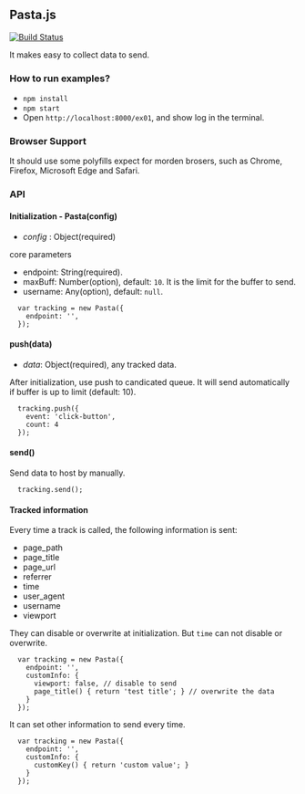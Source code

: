 ## Pasta.js

[![Build Status](https://travis-ci.org/polydice/Pasta.js.svg)](https://travis-ci.org/polydice/Pasta.js)

It makes easy to collect data to send.

### How to run examples?
- `npm install`
- `npm start`
- Open `http://localhost:8000/ex01`, and show log in the terminal.

### Browser Support
It should use some polyfills expect for morden brosers, such as Chrome, Firefox, Microsoft Edge and Safari.

### API

#### Initialization - Pasta(config)
- *config* : Object(required)

core parameters

- endpoint: String(required).
- maxBuff: Number(option), default: `10`. It is the limit for the buffer to send.
- username: Any(option), default: `null`.


```
  var tracking = new Pasta({
    endpoint: '',
  });
```

#### push(data)

- *data*: Object(required), any tracked data.

After initialization, use push to candicated queue. It will send automatically if buffer is up to limit (default: 10).

```
  tracking.push({
    event: 'click-button',
    count: 4
  });
```

#### send()

Send data to host by manually.

```
  tracking.send();
```

#### Tracked information

Every time a track is called, the following information is sent:

- page_path
- page_title
- page_url
- referrer
- time
- user_agent
- username
- viewport

They can disable or overwrite at initialization. But `time` can not disable or overwrite.

```
  var tracking = new Pasta({
    endpoint: '',
    customInfo: {
      viewport: false, // disable to send
      page_title() { return 'test title'; } // overwrite the data
    }
  });
```

It can set other information to send every time.

```
  var tracking = new Pasta({
    endpoint: '',
    customInfo: {
      customKey() { return 'custom value'; }
    }
  });
```
